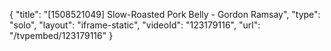 {
    "title": "[1508521049] Slow-Roasted Pork Belly - Gordon Ramsay",
    "type": "solo",
    "layout": "iframe-static",
    "videoId": "123179116",
    "url": "\/tvpembed\/123179116"
}